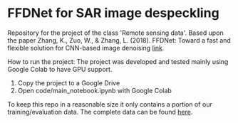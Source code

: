# FFDNet for SAR image despeckling
Repository for the project of the class 'Remote sensing data'. Based upon the paper Zhang, K., Zuo, W., & Zhang, L. (2018). FFDNet: Toward a fast and flexible solution for CNN-based image denoising [link](https://arxiv.org/abs/1710.04026).

How to run the project:
The project was developed and tested mainly using Google Colab to have GPU support.

1. Copy the project to a Google Drive
2. Open code/main_notebook.ipynb with Google Colab

To keep this repo in a reasonable size it only contains a portion of our training/evaluation data. The complete data can be found  [here](https://drive.google.com/open?id=1_BNv4Pj6rbZ3jYoTpGV0h9Z5enBRO6Ik).
